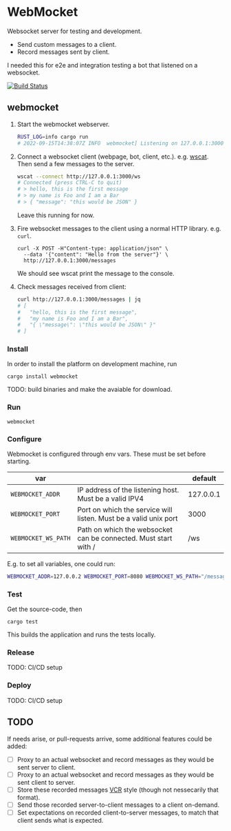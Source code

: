 # WebMocket

Websocket server for testing and development.

* Send custom messages to a client.
* Record messages sent by client.

I needed this for e2e and integration testing a bot that listened on
a websocket.

[![Build Status](https://cloud.drone.io/api/badges/berkes/webmocket/status.svg?ref=refs/heads/main)](https://cloud.drone.io/berkes/webmocket)

## webmocket

1. Start the webmocket webserver.
    ```bash
    RUST_LOG=info cargo run
    # 2022-09-15T14:38:07Z INFO  webmocket] Listening on 127.0.0.1:3000
    ```

2. Connect a websocket client (webpage, bot, client, etc.). e.g. [wscat](https://github.com/websockets/wscat). Then send a few messages to the server.
    ```bash
    wscat --connect http://127.0.0.1:3000/ws
    # Connected (press CTRL-C to quit)
    # > hello, this is the first message
    # > my name is Foo and I am a Bar
    # > { "message": "this would be JSON" }
    ```
    Leave this running for now.

3. Fire websocket messages to the client using a normal HTTP library. e.g. `curl`.
    ```
    curl -X POST -H"Content-type: application/json" \
      --data '{"content": "Hello from the server"}' \
      http://127.0.0.1:3000/messages
    ```
    We should see wscat print the message to the console.

4. Check messages received from client:
    ```bash
    curl http://127.0.0.1:3000/messages | jq
    # [
    #   "hello, this is the first message",
    #   "my name is Foo and I am a Bar",
    #   "{ \"message\": \"this would be JSON\" }"
    # ]
    ```

### Install

In order to install the platform on development machine, run

    cargo install webmocket

TODO: build binaries and make the avaiable for download.

### Run

    webmocket

### Configure

Webmocket is configured through env vars. These must be set before starting.

| var     |          | default |
|---------|----------|---------|
| `WEBMOCKET_ADDR` | IP address of the listening host. Must be a valid IPV4 | 127.0.0.1 |
| `WEBMOCKET_PORT` | Port on which the service will listen. Must be a valid unix port | 3000 |
| `WEBMOCKET_WS_PATH` | Path on which the websocket can be connected. Must start with / | /ws |

E.g. to set all variables, one could run:
```bash
WEBMOCKET_ADDR=127.0.0.2 WEBMOCKET_PORT=8080 WEBMOCKET_WS_PATH="/messages/user" RUST_LOG=info cargo run
```
### Test

Get the source-code, then

    cargo test

This builds the application and runs the tests locally.

### Release

TODO: CI/CD setup

### Deploy

TODO: CI/CD setup

## TODO

If needs arise, or pull-requests arrive, some additional features could be added:

* [ ] Proxy to an actual websocket and record messages as they would be sent server to client.
* [ ] Proxy to an actual websocket and record messages as they would be sent client to server.
* [ ] Store these recorded messages [VCR](https://github.com/vcr/vcr) style (though not nessecarily that format).
* [ ] Send those recorded server-to-client messages to a client on-demand.
* [ ] Set expectations on recorded client-to-server messages, to match that client sends what is expected.
